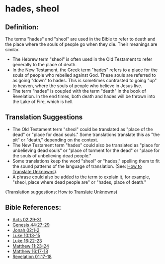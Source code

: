# hades, sheol #

## Definition: ##

The terms "hades" and "sheol" are used in the Bible to refer to death and the place where the souls of people go when they die. Their meanings are similar.

* The Hebrew term "sheol" is often used in the Old Testament to refer generally to the place of death. 
* In the New Testament, the Greek term "hades" refers to a place for the souls of people who rebelled against God. These souls are referred to as going "down" to hades. This is sometimes contrasted to going "up" to heaven, where the souls of people who believe in Jesus live.
* The term "hades" is coupled with the term "death" in the book of Revelation. In the end times, both death and hades will be thrown into the Lake of Fire, which is hell.

## Translation Suggestions ##

* The Old Testament term "sheol" could be translated as "place of the dead" or "place for dead souls." Some translations translate this as "the pit" or "death," depending on the context.
* The New Testament term "hades" could also be translated as "place for unbelieving dead souls" or "place of torment for the dead" or "place for the souls of unbelieving dead people." 
* Some translations keep the word "sheol" or "hades," spelling them to fit the sound patterns of the language of translation. (See: [How to Translate Unknowns](en/ta-vol1/translate/man/translate-unknown)).
* A phrase could also be added to the term to explain it, for example, "sheol, place where dead people are" or "hades, place of death."

(Translation suggestions: [How to Translate Unknowns](en/ta-vol1/translate/man/translate-unknown))



## Bible References: ##

* [Acts 02:29-31](en/tn/act/help/02/29)
* [Genesis 44:27-29](en/tn/gen/help/44/27)
* [Jonah 02:1-2](en/tn/jon/help/02/01)
* [Luke 10:13-15](en/tn/luk/help/10/13)
* [Luke 16:22-23](en/tn/luk/help/16/22)
* [Matthew 11:23-24](en/tn/mat/help/11/23)
* [Matthew 16:17-18](en/tn/mat/help/16/17)
* [Revelation 01:17-18](en/tn/rev/help/01/17)